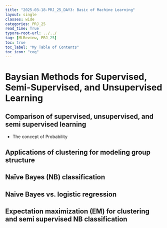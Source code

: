 ```yaml
---
title: "2025-03-18-PRJ_25_DAY3: Basic of Machine Learning"
layout: single
classes: wide
categories: PRJ_25
read_time: True
typora-root-url: ../../
tag: [MLReview, PRJ_25]
toc: true
toc_label: "My Table of Contents"
toc_icon: "cog"
---
```


# Baysian Methods for Supervised, Semi-Supervised, and Unsupervised Learning

## Comparison of supervised, unsupervised, and semi supervised learning
   - The concept of Probability
       
## Applications of clustering for modeling group structure

## Naïve Bayes (NB) classification

## Naive Bayes vs. logistic regression

## Expectation maximization (EM) for clustering and semi supervised NB classification
